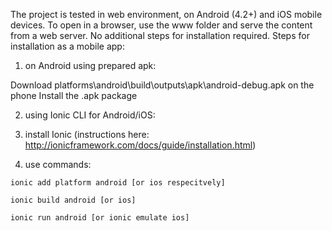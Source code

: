 The project is tested in web environment, on Android (4.2+) and iOS mobile devices. To open in a browser, use the www folder and serve the content from a web server. No additional steps for installation required.
Steps for installation as a mobile app:

1. on Android using prepared apk:

Download platforms\android\build\outputs\apk\android-debug.apk on the phone
Install the .apk package

2. using Ionic CLI for Android/iOS:

  1. install Ionic (instructions here: http://ionicframework.com/docs/guide/installation.html)
  2. use commands:

    ionic add platform android [or ios respecitvely]
    
    ionic build android [or ios]
    
    ionic run android [or ionic emulate ios]
   
